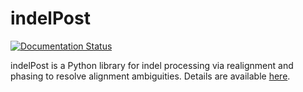 # indelPost

[![Documentation Status](https://readthedocs.org/projects/indelpost/badge/?version=latest)](https://indelpost.readthedocs.io/en/latest/?badge=latest)

indelPost is a Python library for indel processing via realignment and phasing to resolve alignment ambiguities. Details are available [here](https://indelpost.readthedocs.io/en/latest/#).

 

